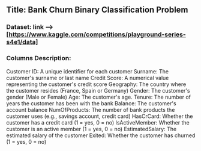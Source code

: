## Title: Bank Churn Binary Classification Problem

### Dataset: link --> [https://www.kaggle.com/competitions/playground-series-s4e1/data]

### Columns Description:

Customer ID: A unique identifier for each customer
Surname: The customer's surname or last name
Credit Score: A numerical value representing the customer's credit score
Geography: The country where the customer resides (France, Spain or Germany)
Gender: The customer's gender (Male or Female)
Age: The customer's age.
Tenure: The number of years the customer has been with the bank
Balance: The customer's account balance
NumOfProducts: The number of bank products the customer uses (e.g., savings account, credit card)
HasCrCard: Whether the customer has a credit card (1 = yes, 0 = no)
IsActiveMember: Whether the customer is an active member (1 = yes, 0 = no)
EstimatedSalary: The estimated salary of the customer
Exited: Whether the customer has churned (1 = yes, 0 = no)
